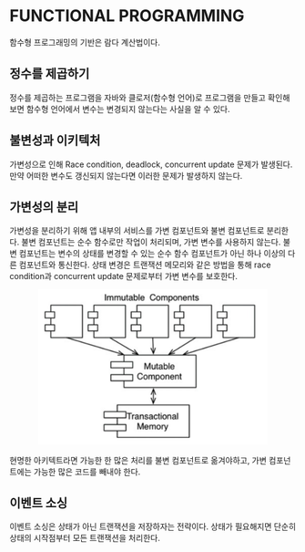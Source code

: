 # FUNCTIONAL PROGRAMMING

함수형 프로그래밍의 기반은 람다 계산법이다.

## 정수를 제곱하기

정수를 제곱하는 프로그램을 자바와 클로저(함수형 언어)로 프로그램을 만들고 확인해보면 함수형 언어에서 변수는 변경되지 않는다는 사실을 알 수 있다.

## 불변성과 이키텍처

가변성으로 인해 Race condition, deadlock, concurrent update 문제가 발생된다. 만약 어떠한 변수도 갱신되지 않는다면 이러한 문제가 발생하지 않는다.

## 가변성의 분리

가변성을 분리하기 위해 앱 내부의 서비스를 가변 컴포넌트와 불변 컴포넌트로 분리한다. 불변 컴포넌트는 순수 함수로만 작업이 처리되며, 가변 변수를 사용하지 않는다. 불변 컴포넌트는 변수의 상태를 변경할 수 있는 순수
함수 컴포넌트가 아닌 하나 이상의 다른 컴포넌트와 통신한다. 상태 변경은 트랜잭션 메모리와 같은 방법을 통해 race condition과 concurrent update 문제로부터 가변 변수를 보호한다.

<div align="center">
<img src="img/mutating_state_and_transactional_memory.png" width="80%">
</div>

현명한 아키텍트라면 가능한 한 많은 처리를 불변 컴포넌트로 옮겨야하고, 가변 컴포넌트에는 가능한 많은 코드를 빼내야 한다.

## 이벤트 소싱

이벤트 소싱은 상태가 아닌 트랜잭션을 저장하자는 전략이다. 상태가 필요해지면 단순히 상태의 시작점부터 모든 트랜잭션을 처리한다.